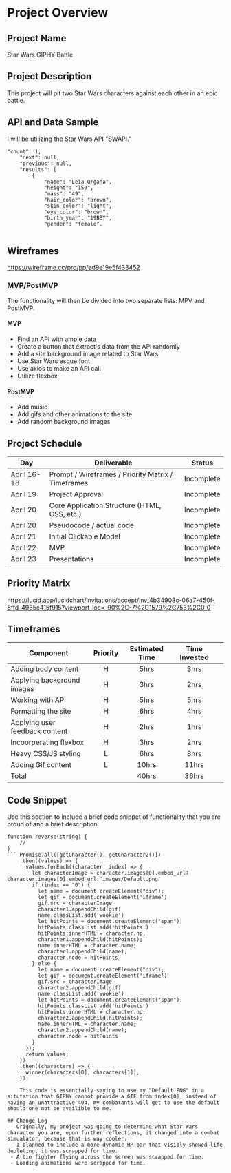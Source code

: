 # Project Overview

## Project Name

Star Wars GIPHY Battle 

## Project Description

This project will pit two Star Wars characters against each other in an epic battle. 

## API and Data Sample

I will be utilizing the Star Wars API "SWAPI."

```
"count": 1,
    "next": null,
    "previous": null,
    "results": [
        {
            "name": "Leia Organa",
            "height": "150",
            "mass": "49",
            "hair_color": "brown",
            "skin_color": "light",
            "eye_color": "brown",
            "birth_year": "19BBY",
            "gender": "female",
	    
 ```


## Wireframes

https://wireframe.cc/pro/pp/ed9e19e5f433452

### MVP/PostMVP

The functionality will then be divided into two separate lists: MPV and PostMVP.  

#### MVP 

- Find an API with ample data
- Create a button that extract's data from the API randomly
- Add a site background image related to Star Wars
- Use Star Wars esque font
- Use axios to make an API call
- Utilize flexbox 

#### PostMVP  
- Add music
- Add gifs and other animations to the site
- Add random background images

## Project Schedule

|  Day | Deliverable | Status
|---|---| ---|
|April 16-18| Prompt / Wireframes / Priority Matrix / Timeframes | Incomplete
|April 19| Project Approval | Incomplete
|April 20| Core Application Structure (HTML, CSS, etc.) | Incomplete
|April 20| Pseudocode / actual code | Incomplete
|April 21| Initial Clickable Model  | Incomplete
|April 22| MVP | Incomplete
|April 23| Presentations | Incomplete

## Priority Matrix

https://lucid.app/lucidchart/invitations/accept/inv_4b34903c-06a7-450f-8ffd-4965c415f915?viewport_loc=-90%2C-7%2C1579%2C753%2C0_0

## Timeframes

| Component | Priority | Estimated Time | Time Invested ||
| --- | :---: |  :---: | :---: | :---: |
| Adding body content | H | 5hrs| 3hrs |  |
| Applying background images | H | 3hrs| 2hrs |  |
| Working with API | H | 5hrs| 5hrs |  |
| Formatting the site | H | 6hrs| 4hrs |  |
| Applying user feedback content | H | 2hrs| 1hrs |  |
| Incoorperating flexbox | H | 3hrs| 2hrs ||
| Heavy CSS/JS styling | L | 6hrs| 8hrs |  |
| Adding Gif content | L | 10hrs| 11hrs |  |
| Total |  | 40hrs| 36hrs |  


## Code Snippet

Use this section to include a brief code snippet of functionality that you are proud of and a brief description.  

```
function reverse(string) {
	// 
}
``` Promise.all([getCharacter(), getCharacter2()])
    .then((values) => {
      values.forEach((character, index) => {
        let characterImage = character.images[0].embed_url?character.images[0].embed_url:'images/Default.png'
        if (index == "0") {
          let name = document.createElement("div");
          let gif = document.createElement('iframe')
          gif.src = characterImage
          character1.appendChild(gif)
          name.classList.add('wookie')
          let hitPoints = document.createElement("span");
          hitPoints.classList.add('hitPoints')
          hitPoints.innerHTML = character.hp;
          character1.appendChild(hitPoints);
          name.innerHTML = character.name;
          character1.appendChild(name);
          character.node = hitPoints
        } else {
          let name = document.createElement("div");
          let gif = document.createElement('iframe')
          gif.src = characterImage
          character2.appendChild(gif)
          name.classList.add('wookie')
          let hitPoints = document.createElement("span");
          hitPoints.classList.add('hitPoints')
          hitPoints.innerHTML = character.hp;
          character2.appendChild(hitPoints);
          name.innerHTML = character.name;
          character2.appendChild(name);
          character.node = hitPoints
        }
      });
      return values;
    })
    .then((characters) => {
      winner(characters[0], characters[1]);
    });

    This code is essentially saying to use my "Default.PNG" in a situtation that GIPHY cannot provide a GIF from index[0], instead of having an unattractive 404, my combatants will get to use the default should one not be availible to me. 

## Change Log
 - Orignally, my project was going to determine what Star Wars character you are, upon further reflections, it changed into a combat simualator, because that is way cooler. 
 - I planned to include a more dynamic HP bar that visibly showed life depleting, it was scrapped for time.
 - A tie fighter flying across the screen was scrapped for time.
 - Loading animations were scrapped for time. 
